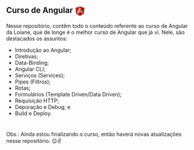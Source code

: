 ## Curso de Angular  <img align="center" alt="Alan-Angular" height="28" width="28" src="https://github.com/devicons/devicon/blob/master/icons/angularjs/angularjs-original.svg">
          
Nesse repositório, contêm todo o conteúdo referente ao curso de Angular da Loiane, que de longe é o melhor curso de Angular que já vi. Nele, são destacados os assuntos:

- Introdução ao Angular;
- Diretivas;
- Data-Binding;
- Angular CLI;
- Serviços (Services);
- Pipes (Filtros);
- Rotas;
- Formulários (Template Driven/Data Driven);
- Requisição HTTP;
- Depuração e Debug; e
- Build e Deploy.

#

Obs.: Ainda estou finalizando o curso, então haverá novas atualizações nesse repositório. :wink::v:

